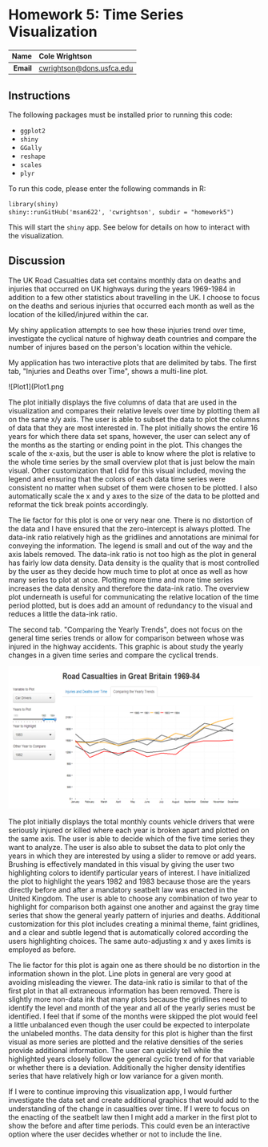 Homework 5: Time Series Visualization
==============================

| **Name**  | Cole Wrightson  |
|----------:|:-------------|
| **Email** | cwrightson@dons.usfca.edu |

## Instructions ##

The following packages must be installed prior to running this code:

- `ggplot2`
- `shiny`
- `GGally`
- `reshape`
- `scales`
- `plyr`

To run this code, please enter the following commands in R:

```
library(shiny)
shiny::runGitHub('msan622', 'cwrightson', subdir = "homework5")
```

This will start the `shiny` app. See below for details on how to interact with the visualization.

## Discussion ##

The UK Road Casualties data set contains monthly data on deaths and injuries that occurred on UK highways during the years 1969-1984 in addition to a few other statistics about travelling in the UK.
I choose to focus on the deaths and serious injuries that occurred each month as well as the location of the killed/injured within the car. 
  
My shiny application attempts to see how these injuries trend over time, investigate the cyclical nature of highway death countries and compare the number of injures based on the person's location within the vehicle. 

My application has two interactive plots that are delimited by tabs.
The first tab, "Injuries and Deaths over Time", shows a multi-line plot.

![Plot1](Plot1.png

The plot initially displays the five columns of data that are used in the visualization and compares their relative levels over time by plotting them all on the same x/y axis. The user is able to subset the data to plot the columns of data that they are most interested in.  The plot initially shows the entire 16 years for which there data set spans, however, the user can select any of the months as the starting or ending point in the plot. This changes the scale of the x-axis, but the user is able to know where the plot is relative to the whole time series by the small overview plot that is just below the main visual.  Other customization that I did for this visual included, moving the legend and ensuring that the colors of each data time series were consistent no matter when subset of them were chosen to be plotted. I also automatically scale the x and y axes to the size of the data to be plotted and reformat the tick break points accordingly. 

The lie factor for this plot is one or very near one. There is no distortion of the data and I have ensured that the zero-intercept is always plotted. The data-ink ratio relatively high as the gridlines and annotations are minimal for conveying the information.  The legend is small and out of the way and the axis labels removed.  The data-ink ratio is not too high as the plot in general has fairly low data density.  Data density is the quality that is most controlled by the user as they decide how much time to plot at once as well as how many series to plot at once.  Plotting more time and more time series increases the data density and therefore the data-ink ratio.  The overview plot underneath is useful for communicating the relative location of the time period plotted, but is does add an amount of redundancy to the visual and reduces a little the data-ink ratio.

The second tab. "Comparing the Yearly Trends", does not focus on the general time series trends or allow for comparison between whose was injured in the highway accidents. This graphic is about study the yearly changes in a given time series and compare the cyclical trends.

![Plot2](Plot2.png)

The plot initially displays the total monthly counts vehicle drivers that were seriously injured or killed where each year is broken apart and plotted on the same axis.  The user is able to decide which of the five time series they want to analyze.  The user is also able to subset the data to plot only the years in which they are interested by using a slider to remove or add years.  Brushing is effectively mandated in this visual by giving the user two highlighting colors to identify particular years of interest.  I have initialized the plot to highlight the years 1982 and 1983 because those are the years directly before and after a mandatory seatbelt law was enacted in the United Kingdom. The user is able to choose any combination of two year to highlight for comparison both against one another and against the gray time series that show the general yearly pattern of injuries and deaths. Additional customization for this plot includes creating a minimal theme, faint gridlines, and a clear and subtle legend that is automatically colored according the users highlighting choices.  The same auto-adjusting x and y axes limits is employed as before. 

The lie factor for this plot is again one as there should be no distortion in the information shown in the plot.  Line plots in general are very good at avoiding misleading the viewer.  The data-ink ratio is similar to that of the first plot in that all extraneous information has been removed.  There is slightly more non-data ink that many plots because the gridlines need to identify the level and month of the year and all of the yearly series must be identified.  I feel that if some of the months were skipped the plot would feel a little unbalanced even though the user could be expected to interpolate the unlabeled months. The data density for this plot is higher than the first visual as more series are plotted and the relative densities of the series provide additional information.  The user can quickly tell while the highlighted years closely follow the general cyclic trend of for that variable or whether there is a deviation.  Additionally the higher density identifies series that have relatively high or low variance for a given month. 

If I were to continue improving this visualization app, I would further investigate the data set and create additional graphics that would add to the understanding of the change in casualties over time. If I were to focus on the enacting of the seatbelt law then I might add a marker in the first plot to show the before and after time periods.  This could even be an interactive option where the user decides whether or not to include the line. 




